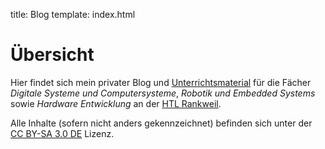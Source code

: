 title: Blog
template: index.html

# Übersicht
Hier findet sich mein privater Blog und [Unterrichtsmaterial](dic/uebersicht.html) für die Fächer *Digitale Systeme und Computersysteme*, *Robotik und Embedded Systems* sowie *Hardware Entwicklung* an der [HTL Rankweil](http://www.htl-rankweil.at).

Alle Inhalte (sofern nicht anders gekennzeichnet) befinden sich unter der [CC BY-SA 3.0 DE](http://creativecommons.org/licenses/by-sa/3.0/de/) Lizenz.